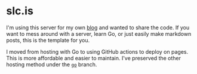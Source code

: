 # slc.is

I'm using this server for my own [blog](https://slc.is) and wanted to share the code. If you want to mess around with a server, learn Go, or just easily make markdown posts, this is the template for you.

I moved from hosting with Go to using GitHub actions to deploy on pages. This is more affordable and easier to maintain. I've preserved the other hosting method under the [`go`](slc.is/tree/go) branch.
